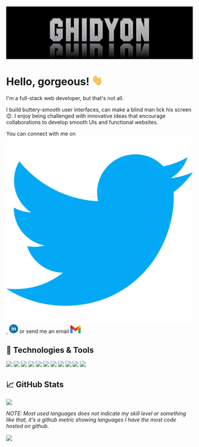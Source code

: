 [![Header](https://github.com/Ghidyon/Ghidyon/blob/main/readme_header.jpg)](https://github.com/Ghidyon)

# Hello, gorgeous! <img src="https://github.com/Ghidyon/Ghidyon/blob/main/wave.gif" width="30px">
I'm a full-stack web developer, but that's not all.

I build buttery-smooth user interfaces, can make a blind man lick his screen 😊.
I enjoy being challenged with innovative ideas that encourage collaborations to develop smooth UIs and functional websites.

You can connect with me on [![Go to Twitter](https://github.com/Ghidyon/Ghidyon/blob/main/icons/twitter.svg)](https://twitter.com/ghidyon_), [![Go to LinkedIn](https://github.com/Ghidyon/Ghidyon/blob/main/icons/linkedin.png)](https://linkedin.com/in/gideonakunana) or send me an email [![mail](https://github.com/Ghidyon/Ghidyon/blob/main/icons/gmail.png)](mailto:gideonakunana@gmail.com)

## 🔧 Technologies & Tools

![](https://img.shields.io/badge/JavaScript-informational?style=flat&logo=javascript&logoColor=F7DF1E&color=238636&labelColor=21262d)
![](https://img.shields.io/badge/PHP-informational?style=flat&logo=php&logoColor=777BB4&color=238636&labelColor=21262d)
![](https://img.shields.io/badge/MySQL-informational?style=flat&logo=mysql&logoColor=4479A1&color=238636&labelColor=21262d)
![](https://img.shields.io/badge/jQuery-informational?style=flat&logo=jquery&logoColor=0769AD&color=238636&labelColor=21262d)
![](https://img.shields.io/badge/Materialize-informational?style=flat&color=238636&labelColor=21262d)
![](https://img.shields.io/badge/Bootstrap-informational?style=flat&logo=bootstrap&logoColor=7952B3&color=238636&labelColor=21262d)
![](https://img.shields.io/badge/Figma-informational?style=flat&logo=figma&logoColor=f0f6fc&color=238636&labelColor=21262d)
![](https://img.shields.io/badge/Photoshop-informational?style=flat&logo=adobe-photoshop&logoColor=31A8FF&color=238636&labelColor=21262d)
![](https://img.shields.io/badge/GIT-informational?style=flat&logo=git&logoColor=F05032&color=238636&labelColor=21262d)
![](https://img.shields.io/badge/GitHub-informational?style=flat&logo=github&logoColor=f0f6fc&color=238636&labelColor=21262d)
![](https://img.shields.io/badge/VS%20Code-informational?style=flat&logo=visual-studio-code&logoColor=007ACC&color=238636&labelColor=21262d)

## 📈 GitHub Stats

<img align="center" src="https://github-readme-stats.vercel.app/api?username=Ghidyon&theme=dark&show_icons=true&custom_title=Activity%20Stats&title_color=40c463&text_color=b9c1c9&bg_color=161b22&hide_border=true&icon_color=40c463"/>

*NOTE: Most used languages does not indicate my skill level or something like that, it's a github metric showing languages I have the most code hosted on github.*

<img align="center" src="https://github-readme-stats.vercel.app/api/top-langs/?username=Ghidyon&theme=dark&hide_border=true&text_color=b9c1c9&bg_color=161b22&title_color=40c463&layout=compact"/>